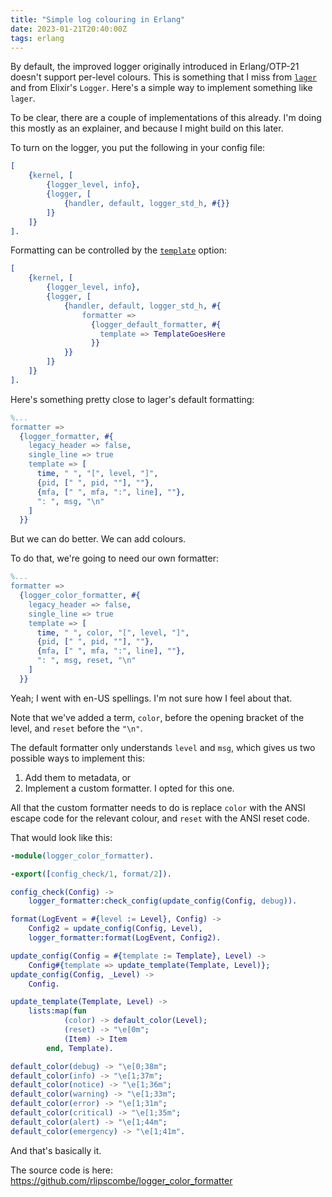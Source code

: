 ```yaml
---
title: "Simple log colouring in Erlang"
date: 2023-01-21T20:40:00Z
tags: erlang
---
```


By default, the improved logger originally introduced in Erlang/OTP-21 doesn't support per-level colours. This is
something that I miss from [`lager`](https://github.com/erlang-lager/lager) and from Elixir's `Logger`. Here's a simple
way to implement something like `lager`.

To be clear, there are a couple of implementations of this already. I'm doing this mostly as an explainer, and because I
might build on this later.

To turn on the logger, you put the following in your config file:

```erlang
[
    {kernel, [
        {logger_level, info},
        {logger, [
            {handler, default, logger_std_h, #{}}
        ]}
    ]}
].
```

Formatting can be controlled by the [`template`](https://www.erlang.org/doc/man/logger_formatter.html#type-template)
option:

```erlang
[
    {kernel, [
        {logger_level, info},
        {logger, [
            {handler, default, logger_std_h, #{
                formatter =>
                  {logger_default_formatter, #{
                    template => TemplateGoesHere
                  }}
            }}
        ]}
    ]}
].
```

Here's something pretty close to lager's default formatting:

```erlang
%...
formatter =>
  {logger_formatter, #{
    legacy_header => false,
    single_line => true
    template => [
      time, " ", "[", level, "]",
      {pid, [" ", pid, ""], ""},
      {mfa, [" ", mfa, ":", line], ""},
      ": ", msg, "\n"
    ]
  }}
```

But we can do better. We can add colours.

To do that, we're going to need our own formatter:

```erlang
%...
formatter =>
  {logger_color_formatter, #{
    legacy_header => false,
    single_line => true
    template => [
      time, " ", color, "[", level, "]",
      {pid, [" ", pid, ""], ""},
      {mfa, [" ", mfa, ":", line], ""},
      ": ", msg, reset, "\n"
    ]
  }}
```

<div class="callout callout-info" markdown="span">
Yeah; I went with en-US spellings. I'm not sure how I feel about that.
</div>

Note that we've added a term, `color`, before the opening bracket of the level, and `reset` before the `"\n"`.

The default formatter only understands `level` and `msg`, which gives us two possible ways to implement this:

1. Add them to metadata, or
2. Implement a custom formatter. I opted for this one.

All that the custom formatter needs to do is replace `color` with the ANSI escape code for the relevant colour, and
`reset` with the ANSI reset code.

That would look like this:

```erlang
-module(logger_color_formatter).

-export([config_check/1, format/2]).

config_check(Config) ->
    logger_formatter:check_config(update_config(Config, debug)).

format(LogEvent = #{level := Level}, Config) ->
    Config2 = update_config(Config, Level),
    logger_formatter:format(LogEvent, Config2).

update_config(Config = #{template := Template}, Level) ->
    Config#{template => update_template(Template, Level)};
update_config(Config, _Level) ->
    Config.

update_template(Template, Level) ->
    lists:map(fun
            (color) -> default_color(Level);
            (reset) -> "\e[0m";
            (Item) -> Item
        end, Template).

default_color(debug) -> "\e[0;38m";
default_color(info) -> "\e[1;37m";
default_color(notice) -> "\e[1;36m";
default_color(warning) -> "\e[1;33m";
default_color(error) -> "\e[1;31m";
default_color(critical) -> "\e[1;35m";
default_color(alert) -> "\e[1;44m";
default_color(emergency) -> "\e[1;41m".
```

And that's basically it.

The source code is here: <https://github.com/rlipscombe/logger_color_formatter>
